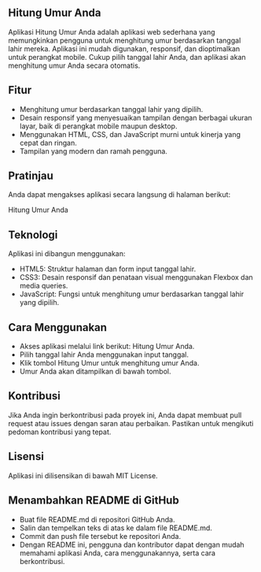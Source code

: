 ## Hitung Umur Anda
Aplikasi Hitung Umur Anda adalah aplikasi web sederhana yang memungkinkan pengguna untuk menghitung umur berdasarkan tanggal lahir mereka. Aplikasi ini mudah digunakan, responsif, dan dioptimalkan untuk perangkat mobile. Cukup pilih tanggal lahir Anda, dan aplikasi akan menghitung umur Anda secara otomatis.
## Fitur
- Menghitung umur berdasarkan tanggal lahir yang dipilih.
- Desain responsif yang menyesuaikan tampilan dengan berbagai ukuran layar, baik di perangkat mobile maupun desktop.
- Menggunakan HTML, CSS, dan JavaScript murni untuk kinerja yang cepat dan ringan.
- Tampilan yang modern dan ramah pengguna.
## Pratinjau
Anda dapat mengakses aplikasi secara langsung di halaman berikut:

Hitung Umur Anda

## Teknologi
Aplikasi ini dibangun menggunakan:

- HTML5: Struktur halaman dan form input tanggal lahir.
- CSS3: Desain responsif dan penataan visual menggunakan Flexbox dan media queries.
- JavaScript: Fungsi untuk menghitung umur berdasarkan tanggal lahir yang dipilih.
## Cara Menggunakan
- Akses aplikasi melalui link berikut: Hitung Umur Anda.
- Pilih tanggal lahir Anda menggunakan input tanggal.
- Klik tombol Hitung Umur untuk menghitung umur Anda.
- Umur Anda akan ditampilkan di bawah tombol.
## Kontribusi
Jika Anda ingin berkontribusi pada proyek ini, Anda dapat membuat pull request atau issues dengan saran atau perbaikan. Pastikan untuk mengikuti pedoman kontribusi yang tepat.

## Lisensi
Aplikasi ini dilisensikan di bawah MIT License.

## Menambahkan README di GitHub
- Buat file README.md di repositori GitHub Anda.
- Salin dan tempelkan teks di atas ke dalam file README.md.
- Commit dan push file tersebut ke repositori Anda.
- Dengan README ini, pengguna dan kontributor dapat dengan mudah memahami aplikasi Anda, cara menggunakannya, serta cara berkontribusi.
